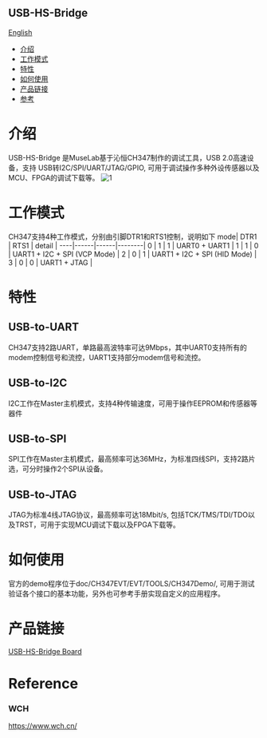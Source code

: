 USB-HS-Bridge
-----------
[English](./README.md)
* [介绍](#介绍) 
* [工作模式](#工作模式)
* [特性](#特性)
* [如何使用](#如何使用)
* [产品链接](#产品链接)
* [参考](#参考)


# 介绍
USB-HS-Bridge 是MuseLab基于沁恒CH347制作的调试工具，USB 2.0高速设备，支持 USB转I2C/SPI/UART/JTAG/GPIO, 可用于调试操作多种外设传感器以及MCU、FPGA的调试下载等。
![1](https://github.com/wuxx/USB-HS-Bridge/blob/master/doc/3.jpg)

# 工作模式
CH347支持4种工作模式，分别由引脚DTR1和RTS1控制，说明如下
mode| DTR1 | RTS1 | detail | 
----|------|------|--------|
0   |  1   |  1   | UART0 + UART1 |
1   |  1   |  0   | UART1 + I2C + SPI (VCP Mode) |
2   |  0   |  1   | UART1 + I2C + SPI (HID Mode) |
3   |  0   |  0   | UART1 + JTAG  |

# 特性
## USB-to-UART
CH347支持2路UART，单路最高波特率可达9Mbps，其中UART0支持所有的modem控制信号和流控，UART1支持部分modem信号和流控。

## USB-to-I2C
I2C工作在Master主机模式，支持4种传输速度，可用于操作EEPROM和传感器等器件

## USB-to-SPI
SPI工作在Master主机模式，最高频率可达36MHz，为标准四线SPI，支持2路片选，可分时操作2个SPI从设备。

## USB-to-JTAG
JTAG为标准4线JTAG协议，最高频率可达18Mbit/s, 包括TCK/TMS/TDI/TDO以及TRST，可用于实现MCU调试下载以及FPGA下载等。

# 如何使用
官方的demo程序位于doc/CH347EVT/EVT/TOOLS/CH347Demo/, 可用于测试验证各个接口的基本功能，另外也可参考手册实现自定义的应用程序。

# 产品链接
[USB-HS-Bridge Board](https://item.taobao.com/item.htm?spm=a1z10.3-c.w4002-21349689064.10.72f8773dlRkUhZ&id=682518391864)

# Reference
### WCH
https://www.wch.cn/
